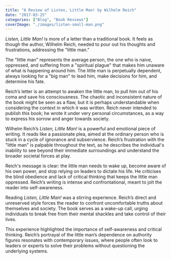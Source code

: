 ```yaml
---
title: "A Review of Listen, Little Man! by Wilhelm Reich"
date: "2017-03-25"
categories: ["Blog", "Book Reviews"]
coverImage: "./images/listen-small-man.png"
---
```


_Listen, Little Man!_ is more of a letter than a traditional book. It feels as though the author, Wilhelm Reich, needed to pour out his thoughts and frustrations, addressing the "little man."

The "little man" represents the average person, the one who is naive, oppressed, and suffering from a "spiritual plague" that makes him unaware of what is happening around him. The little man is perpetually dependent, always looking for a "big man" to lead him, make decisions for him, and determine his fate.

Reich’s letter is an attempt to awaken the little man, to pull him out of his coma and save his consciousness. The chaotic and inconsistent nature of the book might be seen as a flaw, but it is perhaps understandable when considering the context in which it was written. Reich never intended to publish this book; he wrote it under very personal circumstances, as a way to express his sorrow and anger towards society.

Wilhelm Reich’s _Listen, Little Man!_ is a powerful and emotional piece of writing. It reads like a passionate plea, aimed at the ordinary person who is stuck in a cycle of ignorance and subservience. Reich’s frustration with the "little man" is palpable throughout the text, as he describes the individual's inability to see beyond their immediate surroundings and understand the broader societal forces at play.

Reich's message is clear: the little man needs to wake up, become aware of his own power, and stop relying on leaders to dictate his life. He criticises the blind obedience and lack of critical thinking that keeps the little man oppressed. Reich’s writing is intense and confrontational, meant to jolt the reader into self-awareness.

Reading _Listen, Little Man!_ was a stirring experience. Reich’s direct and unreserved style forces the reader to confront uncomfortable truths about themselves and society. The book serves as a wake-up call, urging individuals to break free from their mental shackles and take control of their lives.

This experience highlighted the importance of self-awareness and critical thinking. Reich’s portrayal of the little man’s dependence on authority figures resonates with contemporary issues, where people often look to leaders or experts to solve their problems without questioning the underlying systems.
